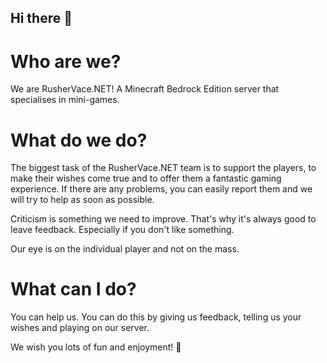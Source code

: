 ## Hi there 👋

# Who are we?
We are RusherVace.NET! A Minecraft Bedrock Edition server that specialises in mini-games.

# What do we do?
The biggest task of the RusherVace.NET team is to support the players, to make their wishes come true and to offer them a fantastic gaming experience.
If there are any problems, you can easily report them and we will try to help as soon as possible.

Criticism is something we need to improve. That's why it's always good to leave feedback. Especially if you don't like something.

Our eye is on the individual player and not on the mass. 

# What can I do?
You can help us. You can do this by giving us feedback, telling us your wishes and playing on our server.


We wish you lots of fun and enjoyment! 👋
